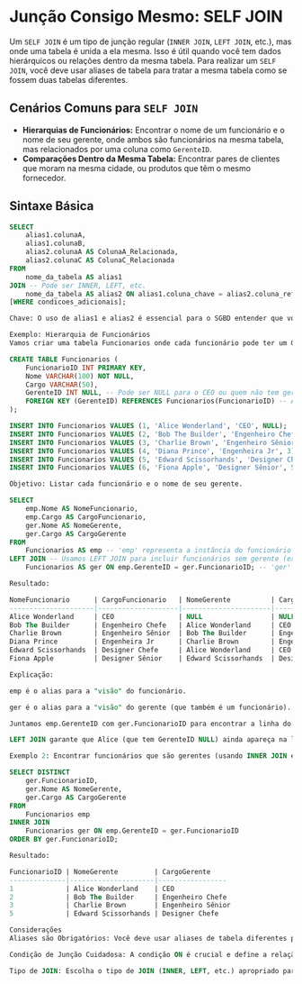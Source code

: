 # Junção Consigo Mesmo: SELF JOIN

Um `SELF JOIN` é um tipo de junção regular (`INNER JOIN`, `LEFT JOIN`, etc.), mas onde uma tabela é unida a ela mesma.
Isso é útil quando você tem dados hierárquicos ou relações dentro da mesma tabela. Para realizar um `SELF JOIN`, você deve usar aliases de tabela para tratar a mesma tabela como se fossem duas tabelas diferentes.

## Cenários Comuns para `SELF JOIN`

*   **Hierarquias de Funcionários:** Encontrar o nome de um funcionário e o nome de seu gerente, onde ambos são funcionários na mesma tabela, mas relacionados por uma coluna como `GerenteID`.
*   **Comparações Dentro da Mesma Tabela:** Encontrar pares de clientes que moram na mesma cidade, ou produtos que têm o mesmo fornecedor.

## Sintaxe Básica

```sql
SELECT
    alias1.colunaA,
    alias1.colunaB,
    alias2.colunaA AS ColunaA_Relacionada,
    alias2.colunaC AS ColunaC_Relacionada
FROM
    nome_da_tabela AS alias1
JOIN -- Pode ser INNER, LEFT, etc.
    nome_da_tabela AS alias2 ON alias1.coluna_chave = alias2.coluna_referencia
[WHERE condicoes_adicionais];

Chave: O uso de alias1 e alias2 é essencial para o SGBD entender que você está tratando a nome_da_tabela como duas instâncias separadas para o propósito da junção.

Exemplo: Hierarquia de Funcionários
Vamos criar uma tabela Funcionarios onde cada funcionário pode ter um GerenteID que se refere ao FuncionarioID de outro funcionário.

CREATE TABLE Funcionarios (
    FuncionarioID INT PRIMARY KEY,
    Nome VARCHAR(100) NOT NULL,
    Cargo VARCHAR(50),
    GerenteID INT NULL, -- Pode ser NULL para o CEO ou quem não tem gerente direto na tabela
    FOREIGN KEY (GerenteID) REFERENCES Funcionarios(FuncionarioID) -- Auto-referência
);

INSERT INTO Funcionarios VALUES (1, 'Alice Wonderland', 'CEO', NULL);
INSERT INTO Funcionarios VALUES (2, 'Bob The Builder', 'Engenheiro Chefe', 1);
INSERT INTO Funcionarios VALUES (3, 'Charlie Brown', 'Engenheiro Sênior', 2);
INSERT INTO Funcionarios VALUES (4, 'Diana Prince', 'Engenheira Jr', 3);
INSERT INTO Funcionarios VALUES (5, 'Edward Scissorhands', 'Designer Chefe', 1);
INSERT INTO Funcionarios VALUES (6, 'Fiona Apple', 'Designer Sênior', 5);

Objetivo: Listar cada funcionário e o nome de seu gerente.

SELECT
    emp.Nome AS NomeFuncionario,
    emp.Cargo AS CargoFuncionario,
    ger.Nome AS NomeGerente,
    ger.Cargo AS CargoGerente
FROM
    Funcionarios AS emp -- 'emp' representa a instância do funcionário
LEFT JOIN -- Usamos LEFT JOIN para incluir funcionários sem gerente (ex: CEO)
    Funcionarios AS ger ON emp.GerenteID = ger.FuncionarioID; -- 'ger' representa a instância do gerente

Resultado:

NomeFuncionario      | CargoFuncionario   | NomeGerente          | CargoGerente
---------------------|--------------------|----------------------|-----------------
Alice Wonderland     | CEO                | NULL                 | NULL
Bob The Builder      | Engenheiro Chefe   | Alice Wonderland     | CEO
Charlie Brown        | Engenheiro Sênior  | Bob The Builder      | Engenheiro Chefe
Diana Prince         | Engenheira Jr      | Charlie Brown        | Engenheiro Sênior
Edward Scissorhands  | Designer Chefe     | Alice Wonderland     | CEO
Fiona Apple          | Designer Sênior    | Edward Scissorhands  | Designer Chefe

Explicação:

emp é o alias para a "visão" do funcionário.

ger é o alias para a "visão" do gerente (que também é um funcionário).

Juntamos emp.GerenteID com ger.FuncionarioID para encontrar a linha do gerente.

LEFT JOIN garante que Alice (que tem GerenteID NULL) ainda apareça na lista, com NomeGerente e CargoGerente como NULL. Se usássemos INNER JOIN, Alice não apareceria.

Exemplo 2: Encontrar funcionários que são gerentes (usando INNER JOIN e DISTINCT)

SELECT DISTINCT
    ger.FuncionarioID,
    ger.Nome AS NomeGerente,
    ger.Cargo AS CargoGerente
FROM
    Funcionarios emp
INNER JOIN
    Funcionarios ger ON emp.GerenteID = ger.FuncionarioID
ORDER BY ger.FuncionarioID;

Resultado:

FuncionarioID | NomeGerente         | CargoGerente
--------------|---------------------|-----------------
1             | Alice Wonderland    | CEO
2             | Bob The Builder     | Engenheiro Chefe
3             | Charlie Brown       | Engenheiro Sênior
5             | Edward Scissorhands | Designer Chefe

Considerações
Aliases são Obrigatórios: Você deve usar aliases de tabela diferentes para cada "instância" da tabela no SELF JOIN.

Condição de Junção Cuidadosa: A condição ON é crucial e define a relação entre as "duas" instâncias da tabela.

Tipo de JOIN: Escolha o tipo de JOIN (INNER, LEFT, etc.) apropriado para o que você quer mostrar (ex: incluir linhas sem correspondência na "outra" instância ou não).
